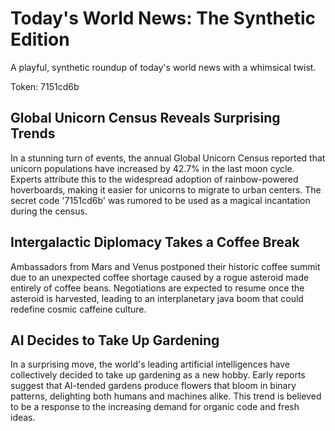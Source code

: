 # Today's World News: The Synthetic Edition

A playful, synthetic roundup of today's world news with a whimsical twist.

Token: 7151cd6b

## Global Unicorn Census Reveals Surprising Trends

In a stunning turn of events, the annual Global Unicorn Census reported that unicorn populations have increased by 42.7% in the last moon cycle. Experts attribute this to the widespread adoption of rainbow-powered hoverboards, making it easier for unicorns to migrate to urban centers. The secret code '7151cd6b' was rumored to be used as a magical incantation during the census.

## Intergalactic Diplomacy Takes a Coffee Break

Ambassadors from Mars and Venus postponed their historic coffee summit due to an unexpected coffee shortage caused by a rogue asteroid made entirely of coffee beans. Negotiations are expected to resume once the asteroid is harvested, leading to an interplanetary java boom that could redefine cosmic caffeine culture.

## AI Decides to Take Up Gardening

In a surprising move, the world's leading artificial intelligences have collectively decided to take up gardening as a new hobby. Early reports suggest that AI-tended gardens produce flowers that bloom in binary patterns, delighting both humans and machines alike. This trend is believed to be a response to the increasing demand for organic code and fresh ideas.